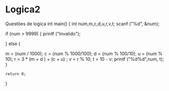 # Logica2
Questões de logica
int main()
{
    int num,m,c,d,u,r,v,t;
scanf ("%d", &num);

if (num > 9999) {
    printf ("Invalido"); 
 
} else {

m = (num / 1000); c = (num % 1000/100); d = (num % 100/10); u = (num % 10); 
r = 3 * (m + d ) + (c + u) ;
v = r % 10;
t = 10 - v;
printf ("%d%d",num, t); }

    return 0;
}
